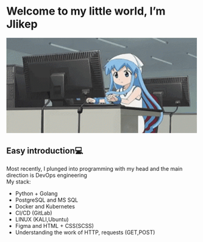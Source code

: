<h1>Welcome to my little world, I’m JIikep</h1>

<img src="gifs/1st.gif" height="250" width="500"/>

<h2>Easy introduction💻</h2>
Most recently, I plunged into programming with my head and the main direction is DevOps engineering
<br>
<div class = "stack">My stack:</div>
    <ul>
        <li>Python + Golang</li>
        <li>PostgreSQL and MS SQL</li>
        <li>Docker and Kubernetes</li>
        <li>CI/CD (GitLab)</li>
        <li>LINUX (KALI,Ubuntu)</li>
        <li>Figma and HTML + CSS(SCSS)</li>
        <li>Understanding the work of HTTP, requests (GET,POST)</li>
    </ul>
</div>
<!---
JIikep/JIikep is a ✨ special ✨ repository because its `README.md` (this file) appears on your GitHub profile.
You can click the Preview link to take a look at your changes.
--->
